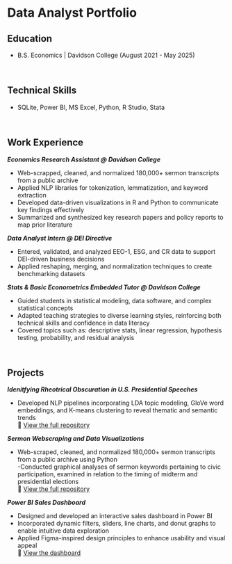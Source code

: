 # Data Analyst Portfolio

## Education 
- B.S. Economics | Davidson College (August 2021 - May 2025)
<br>

## Technical Skills 
- SQLite, Power BI, MS Excel, Python, R Studio, Stata
<br> 

## Work Experience
***Economics Research Assistant @ Davidson College*** <br>
- Web-scrapped, cleaned, and normalized 180,000+ sermon transcripts from a public archive<br>
- Applied NLP libraries for tokenization, lemmatization, and keyword extraction<br>
- Developed data-driven visualizations in R and Python to communicate key findings effectively<br>
- Summarized and synthesized key research papers and policy reports to map prior literature<br>

***Data Analyst Intern @ DEI Directive*** <br>
- Entered, validated, and analyzed EEO-1, ESG, and CR data to support DEI-driven business decisions<br>
- Applied reshaping, merging, and normalization techniques to create benchmarking datasets<br>

***Stats & Basic Econometrics Embedded Tutor @ Davidson College***<br>
- Guided students in statistical modeling, data software, and complex statistical concepts<br>
- Adapted teaching strategies to diverse learning styles, reinforcing both technical skills and confidence in data literacy<br>
- Covered topics such as: descriptive stats, linear regression, hypothesis testing, probability, and residual analysis<br>
<br> 

## Projects<br>
***Idenitfying Rheotrical Obscuration in U.S. Presidential Speeches***<br>
- Developed NLP pipelines incorporating LDA topic modeling, GloVe word embeddings, and K-means clustering to reveal thematic and semantic trends<br>
🔗 [View the full repository](https://github.com/doughertylia-beep/thesis.git)<br>

***Sermon Webscraping and Data Visualizations***
- Web-scraped, cleaned, and normalized 180,000+ sermon transcripts from a public archive using Python<br>
-Conducted graphical analyses of sermon keywords pertaining to civic participation, examined in relation to the timing of midterm and presidential elections<br>
🔗 [View the full repository](https://github.com/doughertylia-beep/sermon_project.git)<br>

***Power BI Sales Dashboard***
- Designed and developed an interactive sales dashboard in Power BI<br>
- Incorporated dynamic filters, sliders, line charts, and donut graphs to enable intuitive data exploration<br>
- Applied Figma-inspired design principles to enhance usability and visual appeal<br>
🔗 [View the dashboard](https://app.powerbi.com/view?r=eyJrIjoiYmFmYjRhMjMtODcyMi00YzdlLThkNmMtMTU5ZWQ0Y2E2MWU1IiwidCI6IjM1ZDg3NjNjLWQyYjEtNDIxMy1iNjI5LWY1ZGYwYWY5ZTNjMyIsImMiOjF9)<br>




